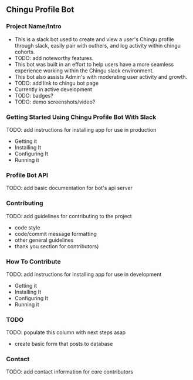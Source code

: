 ## Chingu Profile Bot

### Project Name/Intro

- This is a slack bot used to create and view a user's Chingu profile through slack, easily pair with outhers, and log activity within chingu cohorts. 
- TODO: add noteworthy features.
- This bot was built in an effort to help users have a more seamless experience working within the Chingu slack environment. 
- This bot also assists Admin's with moderating user activity and growth.
- TODO: add link to chingu bot page
- Currently in active development
- TODO: badges?
- TODO: demo screenshots/video?

### Getting Started Using Chingu Profile Bot With Slack
TODO: add instructions for installing app for use in production
- Getting it
- Installing It
- Configuring It
- Running it

### Profile Bot API
TODO: add basic documentation for bot's api server

### Contributing
TODO: add guidelines for contributing to the project 
- code style
- code/commit message formatting
- other general guidelines
- thank you section for contributors)

### How To Contribute 
TODO: add instructions for installing app for use in development
- Getting it
- Installing It
- Configuring It
- Running it


### TODO
TODO: populate this column with next steps asap
- create basic form that posts to database

### Contact
TODO: add contact information for core contributors